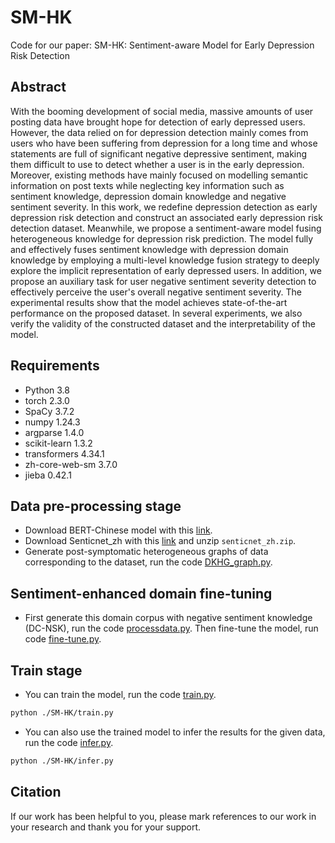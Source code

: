 # SM-HK
Code for our paper:
SM-HK: Sentiment-aware Model for Early Depression Risk Detection

## Abstract
With the booming development of social media, massive amounts of user posting data have brought hope for detection of early depressed users. However, the data relied on for depression detection mainly comes from users who have been suffering from depression for a long time and whose statements are full of significant negative depressive sentiment, making them difficult to use to detect whether a user is in the early depression. Moreover, existing methods have mainly focused on modelling semantic information on post texts while neglecting key information such as sentiment knowledge, depression domain knowledge and negative sentiment severity. In this work, we redefine depression detection as early depression risk detection and construct an associated early depression risk detection dataset. Meanwhile, we propose a sentiment-aware model fusing heterogeneous knowledge for depression risk prediction. The model fully and effectively fuses sentiment knowledge with depression domain knowledge by employing a multi-level knowledge fusion strategy to deeply explore the implicit representation of early depressed users. In addition, we propose an auxiliary task for user negative sentiment severity detection to effectively perceive the user's overall negative sentiment severity. The experimental results show that the model achieves state-of-the-art performance on the proposed dataset. In several experiments, we also verify the validity of the constructed dataset and the interpretability of the model.


## Requirements
* Python 3.8
* torch 2.3.0
* SpaCy 3.7.2
* numpy 1.24.3
* argparse 1.4.0
* scikit-learn 1.3.2
* transformers 4.34.1
* zh-core-web-sm 3.7.0
* jieba 0.42.1

## Data pre-processing stage

* Download BERT-Chinese model with this [link](https://huggingface.co/google-bert/bert-base-chinese).
* Download Senticnet_zh with this [link](https://sentic.net/downloads/) and unzip `senticnet_zh.zip`.
* Generate post-symptomatic heterogeneous graphs of data corresponding to the dataset, run the code [DKHG_graph.py](./SM-HK/DKHG_graph.py).

## Sentiment-enhanced domain fine-tuning
*  First generate this domain corpus with negative sentiment knowledge (DC-NSK), run the code [processdata.py](./SM-HK/finetune/processdata.py). Then fine-tune the model, run code [fine-tune.py](./SM-HK/finetune/fine-tune.py).

## Train stage
* You can train the model, run the code [train.py](./SM-HK/train.py).
```bash
python ./SM-HK/train.py 
```
* You can also use the trained model to infer the results for the given data, run the code [infer.py](./SM-HK/infer.py).
```bash
python ./SM-HK/infer.py 
```

## Citation

If our work has been helpful to you, please mark references to our work in your research and thank you for your support.

